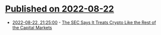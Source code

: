 # [Published on 2022-08-22](index.md)

* [2022-08-22, 21:25:00](https://news.slashdot.org/story/22/08/22/1921259/the-sec-says-it-treats-crypto-like-the-rest-of-the-capital-markets?utm_source=rss1.0mainlinkanon&utm_medium=feed) - [The SEC Says It Treats Crypto Like the Rest of the Capital Markets](https://news.slashdot.org/story/22/08/22/1921259/the-sec-says-it-treats-crypto-like-the-rest-of-the-capital-markets?utm_source=rss1.0mainlinkanon&utm_medium=feed)
